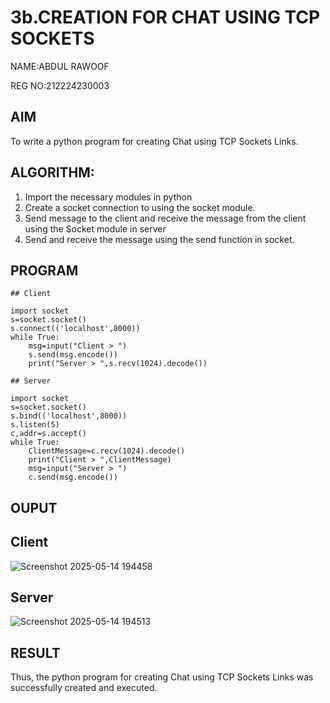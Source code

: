 # 3b.CREATION FOR CHAT USING TCP SOCKETS
NAME:ABDUL RAWOOF

REG NO:212224230003
## AIM
To write a python program for creating Chat using TCP Sockets Links.
## ALGORITHM:
1. Import the necessary modules in python
2. Create a socket connection to using the socket module.
3. Send message to the client and receive the message from the client using the Socket module in
 server
4. Send and receive the message using the send function in socket.
## PROGRAM
```
## Client

import socket
s=socket.socket()
s.connect(('localhost',8000))
while True:
    msg=input("Client > ")
    s.send(msg.encode())
    print("Server > ",s.recv(1024).decode())

## Server

import socket
s=socket.socket()
s.bind(('localhost',8000))
s.listen(5)
c,addr=s.accept()
while True:
    ClientMessage=c.recv(1024).decode()
    print("Client > ",ClientMessage)
    msg=input("Server > ")
    c.send(msg.encode())
```
## OUPUT
## Client
![Screenshot 2025-05-14 194458](https://github.com/user-attachments/assets/51e1ba3f-7057-4971-8db1-0c5bbf9cc848)

## Server
![Screenshot 2025-05-14 194513](https://github.com/user-attachments/assets/abd4b14f-fc5b-42ba-b48a-c9d4c52eab49)

## RESULT
Thus, the python program for creating Chat using TCP Sockets Links was successfully 
created and executed.
